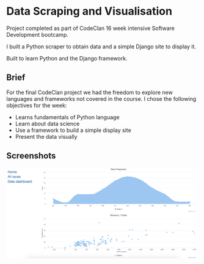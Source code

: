 # Data Scraping and Visualisation

Project completed as part of CodeClan 16 week intensive Software Development bootcamp.

I built a Python scraper to obtain data and a simple Django site to display it.

Built to learn Python and the Django framework.

## Brief

For the final CodeClan project we had the freedom to explore new languages and frameworks not covered in the course. I chose the following objectives for the week:

* Learns fundamentals of Python language
* Learn about data science
* Use a framework to build a simple display site
* Present the data visually


## Screenshots

![Screenshot](https://github.com/RJForgie/Project-Python-Data-Visualization/blob/master/Python%20Screenshot.png)
